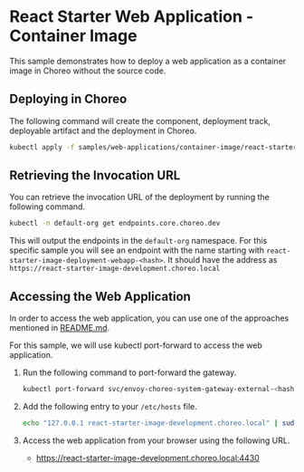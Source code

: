 # React Starter Web Application - Container Image

This sample demonstrates how to deploy a web application as a container image in Choreo without the source code.

## Deploying in Choreo
The following command will create the component, deployment track, deployable artifact and the deployment in Choreo.

```bash
kubectl apply -f samples/web-applications/container-image/react-starter.yaml
```

## Retrieving the Invocation URL

You can retrieve the invocation URL of the deployment by running the following command.

```bash
kubectl -n default-org get endpoints.core.choreo.dev
```

This will output the endpoints in the `default-org` namespace. For this specific sample
you will see an endpoint with the name starting with `react-starter-image-deployment-webapp-<hash>`. 
It should have the address as `https://react-starter-image-development.choreo.local`

## Accessing the Web Application

In order to access the web application, you can use one of the approaches mentioned in [README.md](../../../README.md#7-test-the-deployed-webapp).

For this sample, we will use kubectl port-forward to access the web application.

1. Run the following command to port-forward the gateway.

    ```bash
    kubectl port-forward svc/envoy-choreo-system-gateway-external-<hash> -n choreo-system 4430:443
    ```

2. Add the following entry to your `/etc/hosts` file.

    ```bash
    echo "127.0.0.1 react-starter-image-development.choreo.local" | sudo tee -a /etc/hosts
    ```

3. Access the web application from your browser using the following URL.
    - https://react-starter-image-development.choreo.local:4430
